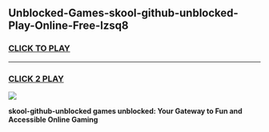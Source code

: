 
## Unblocked-Games-skool-github-unblocked-Play-Online-Free-lzsq8
<h3>
<a href="https://premium76.site?title=skool-github-unblocked&ref=26A">CLICK TO PLAY</a></h3>
<hr>

<h3>
<a href="https://premium76.site?title=skool-github-unblocked&ref=26A">CLICK 2 PLAY</a>
  
</h3>

<a href="https://premium76.site?title=skool-github-unblocked&ref=26A"><img src="https://clearcache.store/games.png"></a>


**skool-github-unblocked games unblocked: Your Gateway to Fun and Accessible Online Gaming**
